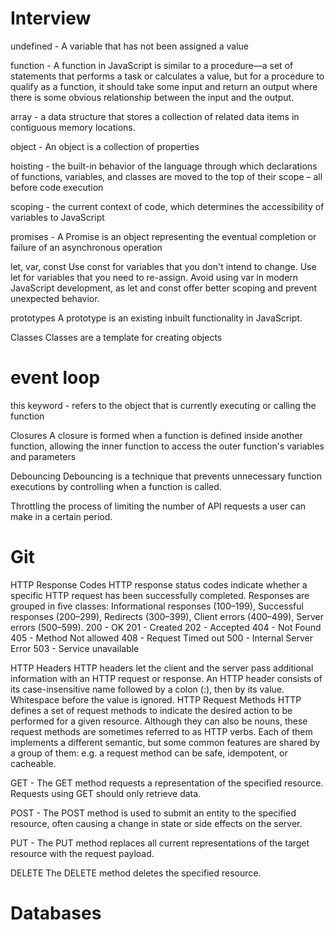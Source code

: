 # Interview

undefined -
A variable that has not been assigned a value

function -
A function in JavaScript is similar to a procedure—a set of statements that performs a task or calculates a value, but for a procedure to qualify as a function, it should take some input and return an output where there is some obvious relationship between the input and the output.

array -
a data structure that stores a collection of related data items in contiguous memory locations.

object -
An object is a collection of properties

hoisting -
the built-in behavior of the language through which declarations of functions, variables, and classes are moved to the top of their scope – all before code execution

scoping -
the current context of code, which determines the accessibility of variables to JavaScript

promises -
A Promise is an object representing the eventual completion or failure of an asynchronous operation

let, var, const
Use const for variables that you don't intend to change.
Use let for variables that you need to re-assign.
Avoid using var in modern JavaScript development, as let and const offer better scoping and prevent unexpected behavior.

prototypes
A prototype is an existing inbuilt functionality in JavaScript.

Classes
Classes are a template for creating objects

# event loop

this keyword -
refers to the object that is currently executing or calling the function

Closures
A closure is formed when a function is defined inside another function, allowing the inner function to access the outer function's variables and parameters

Debouncing
Debouncing is a technique that prevents unnecessary function executions by controlling when a function is called.

Throttling
the process of limiting the number of API requests a user can make in a certain period.

# Git

HTTP Response Codes
HTTP response status codes indicate whether a specific HTTP request has been successfully completed. Responses are grouped in five classes:
Informational responses (100–199),
Successful responses (200–299),
Redirects (300–399),
Client errors (400–499),
Server errors (500–599).
200 - OK
201 - Created
202 - Accepted
404 - Not Found
405 - Method Not allowed
408 - Request Timed out
500 - Internal Server Error
503 - Service unavailable

HTTP Headers
HTTP headers let the client and the server pass additional information with an HTTP request or response. An HTTP header consists of its case-insensitive name followed by a colon (:), then by its value. Whitespace before the value is ignored.
HTTP Request Methods
HTTP defines a set of request methods to indicate the desired action to be performed for a given resource. Although they can also be nouns, these request methods are sometimes referred to as HTTP verbs. Each of them implements a different semantic, but some common features are shared by a group of them: e.g. a request method can be safe, idempotent, or cacheable.

GET - The GET method requests a representation of the specified resource. Requests using GET should only retrieve data.

POST - The POST method is used to submit an entity to the specified resource, often causing a change in state or side effects on the server.

PUT - The PUT method replaces all current representations of the target resource with the request payload.

DELETE The DELETE method deletes the specified resource.

# Databases
